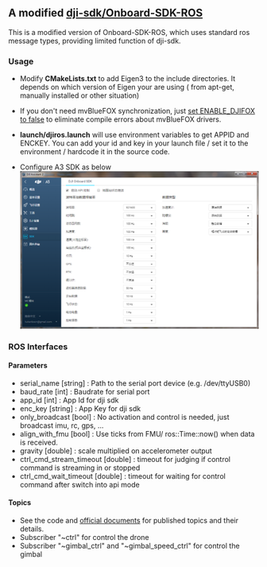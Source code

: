 ## A modified [dji-sdk/Onboard-SDK-ROS](https://github.com/dji-sdk/Onboard-SDK-ROS) ##

This is a modified version of Onboard-SDK-ROS, which uses standard ros message types, providing limited function of dji-sdk.

### Usage ###

* Modify **CMakeLists.txt** to add Eigen3 to the include directories. It depends on which version of Eigen your are using ( from apt-get, manually installed or other situation)

* If you don't need mvBlueFOX synchronization, just [set ENABLE_DJIFOX to false](https://github.com/groundmelon/djiros/blob/A3/CMakeLists.txt#L22) to eliminate compile errors about mvBlueFOX drivers.

* **launch/djiros.launch** will use environment variables to get APPID and ENCKEY. You can add your id and key in your launch file / set it to the environment / hardcode it in the source code.

* Configure A3 SDK as below
  ![A3 Configuration](docs/configuration.png)

### ROS Interfaces ###

#### Parameters ####
* serial_name             [string] : Path to the serial port device (e.g. /dev/ttyUSB0)
* baud_rate               [int]    : Baudrate for serial port
* app_id                  [int]    : App Id for dji sdk
* enc_key                 [string] : App Key for dji sdk
* only_broadcast          [bool]   : No activation and control is needed, just broadcast imu, rc, gps, ...
* align_with_fmu          [bool]   : Use ticks from FMU/ ros::Time::now() when data is received.
* gravity                 [double] : scale multiplied on accelerometer output
* ctrl_cmd_stream_timeout [double] : timeout for judging if control command is streaming in or stopped
* ctrl_cmd_wait_timeout   [double] : timeout for waiting for control command after switch into api mode

#### Topics ###
* See the code and [official documents](https://developer.dji.com/onboard-sdk/documentation/) for published topics and their details.
* Subscriber "~ctrl" for control the drone
* Subscriber "~gimbal_ctrl" and "~gimbal_speed_ctrl" for control the gimbal
